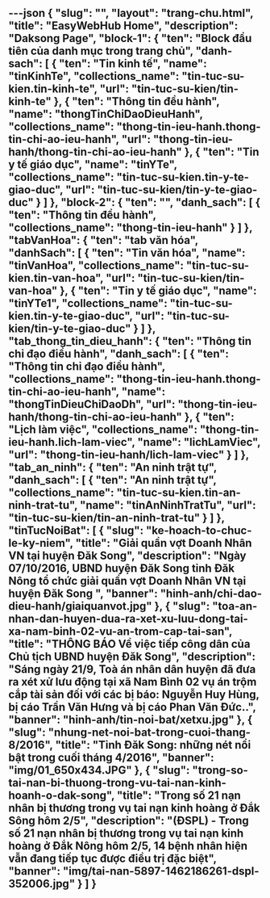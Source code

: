 ---json
{
    "slug": "",
    "layout": "trang-chu.html",
    "title": "EasyWebHub Home",
    "description": "Daksong Page",
    "block-1": {
        "ten": "Block đầu tiên của danh mục trong trang chủ",
        "danh-sach": [
            {
                "ten": "Tin kinh tế",
                "name": "tinKinhTe",
                "collections_name": "tin-tuc-su-kien.tin-kinh-te",
                "url": "tin-tuc-su-kien/tin-kinh-te"
            },
            {
                "ten": "Thông tin đều hành",
                "name": "thongTinChiDaoDieuHanh",
                "collections_name": "thong-tin-ieu-hanh.thong-tin-chi-ao-ieu-hanh",
                "url": "thong-tin-ieu-hanh/thong-tin-chi-ao-ieu-hanh"
            },
            {
                "ten": "Tin y tế giáo dục",
                "name": "tinYTe",
                "collections_name": "tin-tuc-su-kien.tin-y-te-giao-duc",
                "url": "tin-tuc-su-kien/tin-y-te-giao-duc"
            }
        ]
    },
    "block-2": {
        "ten": "",
        "danh_sach": [
            {
                "ten": "Thông tin đều hành",
                "collections_name": "thong-tin-ieu-hanh"
            }
        ]
    },
    "tabVanHoa": {
        "ten": "tab văn hóa",
        "danhSach": [
            {
                "ten": "Tin văn hóa",
                "name": "tinVanHoa",
                "collections_name": "tin-tuc-su-kien.tin-van-hoa",
                "url": "tin-tuc-su-kien/tin-van-hoa"
            },
            {
                "ten": "Tin y tế giáo dục",
                "name": "tinYTe1",
                "collections_name": "tin-tuc-su-kien.tin-y-te-giao-duc",
                "url": "tin-tuc-su-kien/tin-y-te-giao-duc"
            }
        ]
    },
    "tab_thong_tin_dieu_hanh": {
        "ten": "Thông tin chỉ đạo điều hành",
        "danh_sach": [
            {
                "ten": "Thông tin chỉ đạo điều hành",
                "collections_name": "thong-tin-ieu-hanh.thong-tin-chi-ao-ieu-hanh",
                "name": "thongTinDieuChiDaoDh",
                "url": "thong-tin-ieu-hanh/thong-tin-chi-ao-ieu-hanh"
            },
            {
                "ten": "Lịch làm việc",
                "collections_name": "thong-tin-ieu-hanh.lich-lam-viec",
                "name": "lichLamViec",
                "url": "thong-tin-ieu-hanh/lich-lam-viec"
            }
        ]
    },
    "tab_an_ninh": {
        "ten": "An ninh trật tự",
        "danh_sach": [
            {
                "ten": "An ninh trật tự",
                "collections_name": "tin-tuc-su-kien.tin-an-ninh-trat-tu",
                "name": "tinAnNinhTratTu",
                "url": "tin-tuc-su-kien/tin-an-ninh-trat-tu"
            }
        ]
    },
    "tinTucNoiBat": [
        {
            "slug": "ke-hoach-to-chuc-le-ky-niem",
            "title": "Giải quần vợt Doanh Nhân VN tại huyện Đăk Song",
            "description": "Ngày 07/10/2016, UBND huyện Đăk Song tỉnh Đăk Nông tổ chức giải quần vợt Doanh Nhân VN tại huyện Đăk Song ",
            "banner": "hinh-anh/chi-dao-dieu-hanh/giaiquanvot.jpg"
        },
        {
            "slug": "toa-an-nhan-dan-huyen-dua-ra-xet-xu-luu-dong-tai-xa-nam-binh-02-vu-an-trom-cap-tai-san",
            "title": "THÔNG BÁO Về việc tiếp công dân của Chủ tịch UBND huyện Đăk Song",
            "description": "Sáng ngày 21/9, Toà án nhân dân huyện đã đưa ra xét xử lưu động tại xã Nam Bình 02 vụ án trộm cắp tài sản đối với các bị báo: Nguyễn Huy Hùng, bị cáo Trần Văn Hưng và bị cáo Phan Văn Đức..",
            "banner": "hinh-anh/tin-noi-bat/xetxu.jpg"
        },
        {
            "slug": "nhung-net-noi-bat-trong-cuoi-thang-8/2016",
            "title": "Tỉnh Đăk Song: những nét nổi bật trong cuối tháng 4/2016",
            "banner": "img/01_650x434.JPG"
        },
        {
            "slug": "trong-so-tai-nan-bi-thuong-trong-vu-tai-nan-kinh-hoanh-o-dak-song",
            "title": "Trong số 21 nạn nhân bị thương trong vụ tai nạn kinh hoàng ở Đắk Sông hôm 2/5",
            "description": "(ĐSPL) - Trong số 21 nạn nhân bị thương trong vụ tai nạn kinh hoàng ở Đắk Nông hôm 2/5, 14 bệnh nhân hiện vẫn đang tiếp tục được điều trị đặc biệt",
            "banner": "img/tai-nan-5897-1462186261-dspl-352006.jpg"
        }
    ]
}
---

